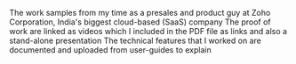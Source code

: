 The work samples from my time as a presales and product guy at Zoho Corporation, India's biggest cloud-based (SaaS) company
The proof of work are linked as videos which I included in the PDF file as links and also a stand-alone presentation
The technical features that I worked on are documented and uploaded from user-guides to explain
